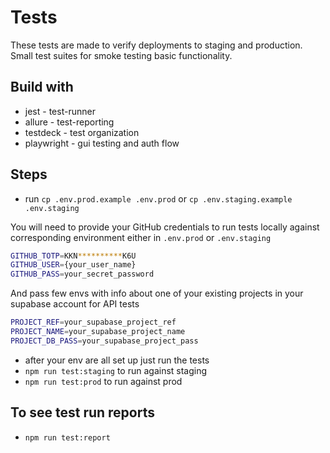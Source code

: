 # Tests

These tests are made to verify deployments to staging and production.
Small test suites for smoke testing basic functionality.

## Build with

- jest - test-runner
- allure - test-reporting
- testdeck - test organization
- playwright - gui testing and auth flow

## Steps

- run `cp .env.prod.example .env.prod` or `cp .env.staging.example .env.staging`

You will need to provide your GitHub credentials to run tests locally against corresponding
environment either in `.env.prod` or `.env.staging`

```bash
GITHUB_TOTP=KKN**********K6U
GITHUB_USER={your_user_name}
GITHUB_PASS=your_secret_password
```

And pass few envs with info about one of your existing projects in your supabase account for API tests

```bash
PROJECT_REF=your_supabase_project_ref
PROJECT_NAME=your_supabase_project_name
PROJECT_DB_PASS=your_supabase_project_pass
```

- after your env are all set up just run the tests
- `npm run test:staging` to run against staging
- `npm run test:prod` to run against prod

## To see test run reports

- `npm run test:report`
